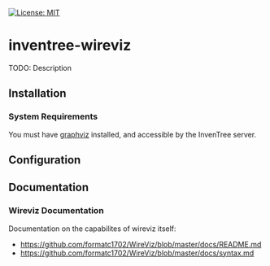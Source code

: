 [![License: MIT](https://img.shields.io/badge/License-MIT-yellow.svg)](https://opensource.org/licenses/MIT)

# inventree-wireviz

TODO: Description

## Installation

### System Requirements

You must have [graphviz](https://graphviz.org/) installed, and accessible by the InvenTree server.

## Configuration

## Documentation

### Wireviz Documentation

Documentation on the capabilites of wireviz itself:

- https://github.com/formatc1702/WireViz/blob/master/docs/README.md
- https://github.com/formatc1702/WireViz/blob/master/docs/syntax.md

